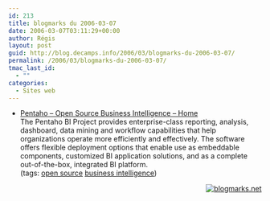 ```yaml
---
id: 213
title: blogmarks du 2006-03-07
date: 2006-03-07T03:11:29+00:00
author: Régis
layout: post
guid: http://blog.decamps.info/2006/03/blogmarks-du-2006-03-07/
permalink: /2006/03/blogmarks-du-2006-03-07/
tmac_last_id:
  - ""
categories:
  - Sites web
---
```

<ul class="blogmarks">
  <li>
    <a href="http://www.pentaho.org/index.php">Pentaho &#8211; Open Source Business Intelligence &#8211; Home</a><br />The Pentaho BI Project provides enterprise-class reporting, analysis, dashboard, data mining and workflow capabilities that help organizations operate more efficiently and effectively. The software offers flexible deployment options that enable use as embeddable components, customized BI application solutions, and as a complete out-of-the-box, integrated BI platform.<br />(tags: <a rel="tag" href="http://blogmarks.net/tag/%22open+source%22">open source</a> <a rel="tag" href="http://blogmarks.net/tag/%22business+intelligence%22">business intelligence</a>)
  </li>
</ul>

<p style="text-align:right">
  <a href="http://blogmarks.net/user/Regis"><img src="http://blogmarks.net/img/button.png" alt="blogmarks.net" border="0" /></a>
</p>